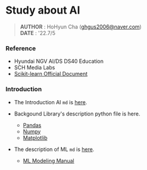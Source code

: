 # Study about AI

> **AUTHOR** : HoHyun Cha (ghgus2006@naver.com)  
> **DATE** : '22.7/5

### Reference

- Hyundai NGV AI/DS DS40 Education
- SCH Media Labs
- [Scikit-learn Official Document](https://scikit-learn.org/stable/)

### Introduction

- The Introduction AI `md` is [here](Introduction%20AI.md).

- Backgound Library's description python file is here.
  * [Pandas](./backgrounds/Lab01.Pandas.ipynb)
  * [Numpy](./backgrounds/Lab02.Numpy.ipynb)
  * [Matplotlib](./backgrounds/Lab03.Matplotlib.ipynb)

- The description of ML `md` is [here](./ML/ML%20description.md).
   - [ML Modeling Manual](./ML/ml_manual.md)
